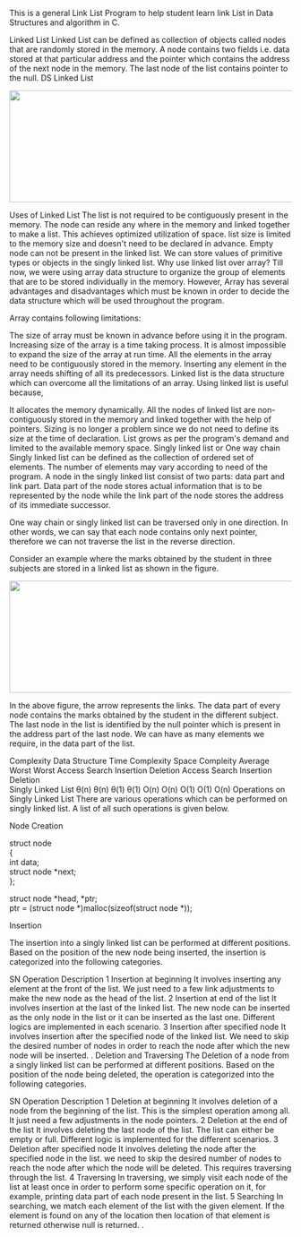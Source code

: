 This is a general Link List Program to help student learn link List in Data Structures and algorithm in C.

Linked List
Linked List can be defined as collection of objects called nodes that are randomly stored in the memory.
A node contains two fields i.e. data stored at that particular address and the pointer which contains the address of the next node in the memory.
The last node of the list contains pointer to the null.
DS Linked List

<img src="https://static.javatpoint.com/ds/images/linked-list.png" height="200" width="700">

Uses of Linked List
The list is not required to be contiguously present in the memory. The node can reside any where in the memory and linked together to make a list. This achieves optimized utilization of space.
list size is limited to the memory size and doesn't need to be declared in advance.
Empty node can not be present in the linked list.
We can store values of primitive types or objects in the singly linked list.
Why use linked list over array?
Till now, we were using array data structure to organize the group of elements that are to be stored individually in the memory. However, Array has several advantages and disadvantages which must be known in order to decide the data structure which will be used throughout the program.

Array contains following limitations:

The size of array must be known in advance before using it in the program.
Increasing size of the array is a time taking process. It is almost impossible to expand the size of the array at run time.
All the elements in the array need to be contiguously stored in the memory. Inserting any element in the array needs shifting of all its predecessors.
Linked list is the data structure which can overcome all the limitations of an array. Using linked list is useful because,

It allocates the memory dynamically. All the nodes of linked list are non-contiguously stored in the memory and linked together with the help of pointers.
Sizing is no longer a problem since we do not need to define its size at the time of declaration. List grows as per the program's demand and limited to the available memory space.
Singly linked list or One way chain
Singly linked list can be defined as the collection of ordered set of elements. The number of elements may vary according to need of the program. A node in the singly linked list consist of two parts: data part and link part. Data part of the node stores actual information that is to be represented by the node while the link part of the node stores the address of its immediate successor.


One way chain or singly linked list can be traversed only in one direction. In other words, we can say that each node contains only next pointer, therefore we can not traverse the list in the reverse direction.

Consider an example where the marks obtained by the student in three subjects are stored in a linked list as shown in the figure.

<img src="https://static.javatpoint.com/ds/images/singly-link-list.png" height="200" width="700">


In the above figure, the arrow represents the links. The data part of every node contains the marks obtained by the student in the different subject. The last node in the list is identified by the null pointer which is present in the address part of the last node. We can have as many elements we require, in the data part of the list.

Complexity
Data Structure	Time Complexity	Space Compleity
Average	Worst	Worst
Access	Search	Insertion	Deletion	Access	Search	Insertion	Deletion	
Singly Linked List	θ(n)	θ(n)	θ(1)	θ(1)	O(n)	O(n)	O(1)	O(1)	O(n)
Operations on Singly Linked List
There are various operations which can be performed on singly linked list. A list of all such operations is given below.

Node Creation

struct node   
{  
    int data;   
    struct node *next;  
}; 

struct node *head, *ptr;   
ptr = (struct node *)malloc(sizeof(struct node *));  


Insertion

The insertion into a singly linked list can be performed at different positions. Based on the position of the new node being inserted, the insertion is categorized into the following categories.

SN	Operation	Description
1	Insertion at beginning
It involves inserting any element at the front of the list. We just need to a few link adjustments to make the new node as the head of the list.
2	Insertion at end of the list
It involves insertion at the last of the linked list. The new node can be inserted as the only node in the list or it can be inserted as the last one. Different logics are implemented in each scenario.
3	Insertion after specified node
It involves insertion after the specified node of the linked list. We need to skip the desired number of nodes in order to reach the node after which the new node will be inserted. .
Deletion and Traversing
The Deletion of a node from a singly linked list can be performed at different positions. Based on the position of the node being deleted, the operation is categorized into the following categories.

SN	Operation	Description
1	Deletion at beginning
It involves deletion of a node from the beginning of the list. This is the simplest operation among all. It just need a few adjustments in the node pointers.
2	Deletion at the end of the list
It involves deleting the last node of the list. The list can either be empty or full. Different logic is implemented for the different scenarios.
3	Deletion after specified node
It involves deleting the node after the specified node in the list. we need to skip the desired number of nodes to reach the node after which the node will be deleted. This requires traversing through the list.
4	Traversing
In traversing, we simply visit each node of the list at least once in order to perform some specific operation on it, for example, printing data part of each node present in the list.
5	Searching
In searching, we match each element of the list with the given element. If the element is found on any of the location then location of that element is returned otherwise null is returned. .